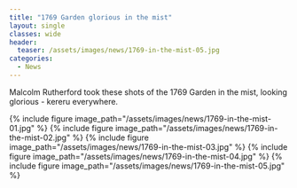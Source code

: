 ```yaml
---
title: "1769 Garden glorious in the mist"
layout: single
classes: wide
header:
  teaser: /assets/images/news/1769-in-the-mist-05.jpg
categories:
  - News
---
```


Malcolm Rutherford took these shots of the 1769 Garden in the mist, looking glorious - kereru everywhere.

{% include figure image_path="/assets/images/news/1769-in-the-mist-01.jpg" %}
{% include figure image_path="/assets/images/news/1769-in-the-mist-02.jpg" %}
{% include figure image_path="/assets/images/news/1769-in-the-mist-03.jpg" %}
{% include figure image_path="/assets/images/news/1769-in-the-mist-04.jpg" %}
{% include figure image_path="/assets/images/news/1769-in-the-mist-05.jpg" %}
